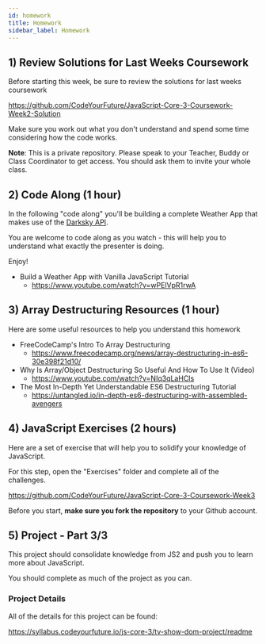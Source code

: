 ```yaml
---
id: homework
title: Homework
sidebar_label: Homework
---
```


## 1) Review Solutions for Last Weeks Coursework

Before starting this week, be sure to review the solutions for last weeks coursework

https://github.com/CodeYourFuture/JavaScript-Core-3-Coursework-Week2-Solution

Make sure you work out what you don't understand and spend some time considering how the code works.

**Note**: This is a private repository. Please speak to your Teacher, Buddy or Class Coordinator to get access. You should ask them to invite your whole class.

## 2) Code Along (1 hour)

In the following "code along" you'll be building a complete Weather App that makes use of the [Darksky API](https://darksky.net).

You are welcome to code along as you watch - this will help you to understand what exactly the presenter is doing.

Enjoy!

- Build a Weather App with Vanilla JavaScript Tutorial
  - https://www.youtube.com/watch?v=wPElVpR1rwA

## 3) Array Destructuring Resources (1 hour)

Here are some useful resources to help you understand this homework

- FreeCodeCamp's Intro To Array Destructuring
  - https://www.freecodecamp.org/news/array-destructuring-in-es6-30e398f21d10/
- Why Is Array/Object Destructuring So Useful And How To Use It (Video)
  - https://www.youtube.com/watch?v=NIq3qLaHCIs
- The Most In-Depth Yet Understandable ES6 Destructuring Tutorial
  - https://untangled.io/in-depth-es6-destructuring-with-assembled-avengers

## 4) JavaScript Exercises (2 hours)

Here are a set of exercise that will help you to solidify your knowledge of JavaScript.

For this step, open the "Exercises" folder and complete all of the challenges.

https://github.com/CodeYourFuture/JavaScript-Core-3-Coursework-Week3

Before you start, **make sure you fork the repository** to your Github account.

## 5) Project - Part 3/3

This project should consolidate knowledge from JS2 and push you to learn more about JavaScript.

You should complete as much of the project as you can.

### Project Details

All of the details for this project can be found:

https://syllabus.codeyourfuture.io/js-core-3/tv-show-dom-project/readme
